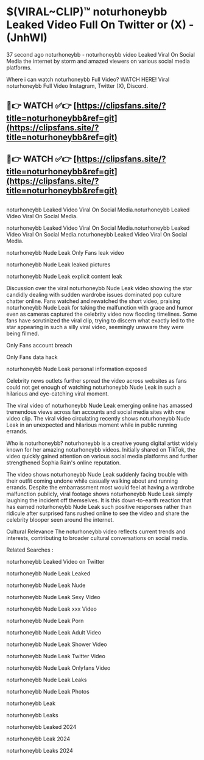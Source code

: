 # $(VIRAL~CLIP)™ noturhoneybb Leaked Video Full On Twitter or (X) -(JnhWl)
37 second ago noturhoneybb - noturhoneybb video Leaked Viral On Social Media the internet by storm and amazed viewers on various social media platforms.

Where i can watch noturhoneybb Full Video? WATCH HERE! Viral noturhoneybb Full Video Instagram, Twitter (X), Discord.

## 🔴👉 WATCH ✅👉 [https://clipsfans.site/?title=noturhoneybb&ref=git](https://clipsfans.site/?title=noturhoneybb&ref=git)
## 🔴👉 WATCH ✅👉 [https://clipsfans.site/?title=noturhoneybb&ref=git](https://clipsfans.site/?title=noturhoneybb&ref=git)
##
noturhoneybb Leaked Video Viral On Social Media.noturhoneybb Leaked Video Viral On Social Media.

noturhoneybb Leaked Video Viral On Social Media.noturhoneybb Leaked Video Viral On Social Media.noturhoneybb Leaked Video Viral On Social Media.

noturhoneybb Nude Leak Only Fans leak video

noturhoneybb Nude Leak leaked pictures

noturhoneybb Nude Leak explicit content leak

Discussion over the viral noturhoneybb Nude Leak video showing the star candidly dealing with sudden wardrobe issues dominated pop culture chatter online. Fans watched and rewatched the short video, praising noturhoneybb Nude Leak for taking the malfunction with grace and humor even as cameras captured the celebrity video now flooding timelines. Some fans have scrutinized the viral clip, trying to discern what exactly led to the star appearing in such a silly viral video, seemingly unaware they were being filmed.


Only Fans account breach

Only Fans data hack

noturhoneybb Nude Leak personal information exposed

Celebrity news outlets further spread the video across websites as fans could not get enough of watching noturhoneybb Nude Leak in such a hilarious and eye-catching viral moment.


The viral video of noturhoneybb Nude Leak emerging online has amassed tremendous views across fan accounts and social media sites with one video clip. The viral video circulating recently shows noturhoneybb Nude Leak in an unexpected and hilarious moment while in public running errands.


Who is noturhoneybb? noturhoneybb is a creative young digital artist widely known for her amazing noturhoneybb videos. Initially shared on TikTok, the video quickly gained attention on various social media platforms and further strengthened Sophia Rain's online reputation.

The video shows noturhoneybb Nude Leak suddenly facing trouble with their outfit coming undone while casually walking about and running errands. Despite the embarrassment most would feel at having a wardrobe malfunction publicly, viral footage shows noturhoneybb Nude Leak simply laughing the incident off themselves. It is this down-to-earth reaction that has earned noturhoneybb Nude Leak such positive responses rather than ridicule after surprised fans rushed online to see the video and share the celebrity blooper seen around the internet.

Cultural Relevance The noturhoneybb video reflects current trends and interests, contributing to broader cultural conversations on social media.

Related Searches :

noturhoneybb Leaked Video on Twitter

noturhoneybb Nude Leak Leaked

noturhoneybb Nude Leak Nude

noturhoneybb Nude Leak Sexy Video

noturhoneybb Nude Leak xxx Video

noturhoneybb Nude Leak Porn

noturhoneybb Nude Leak Adult Video

noturhoneybb Nude Leak Shower Video

noturhoneybb Nude Leak Twitter Video

noturhoneybb Nude Leak Onlyfans Video

noturhoneybb Nude Leak Leaks

noturhoneybb Nude Leak Photos

noturhoneybb Leak

noturhoneybb Leaks

noturhoneybb Leaked 2024

noturhoneybb Leak 2024

noturhoneybb Leaks 2024
